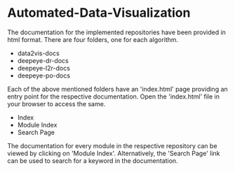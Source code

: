 # Automated-Data-Visualization

The documentation for the implemented repositories have been provided in html format. There are four folders, one for each algorithm.
* data2vis-docs
* deepeye-dr-docs
* deepeye-l2r-docs
* deepeye-po-docs

Each of the above mentioned folders have an 'index.html' page providing an entry point for the respective documentation. Open the 'index.html' file in your browser to access the same.
* Index
* Module Index
* Search Page

The documentation for every module in the respective repository can be viewed by clicking on 'Module Index'. Alternatively, the 'Search Page' link can be used to search for a keyword in the documentation.